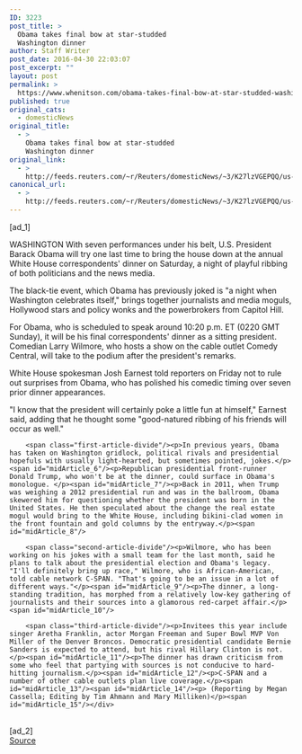 ```yaml
---
ID: 3223
post_title: >
  Obama takes final bow at star-studded
  Washington dinner
author: Staff Writer
post_date: 2016-04-30 22:03:07
post_excerpt: ""
layout: post
permalink: >
  https://www.whenitson.com/obama-takes-final-bow-at-star-studded-washington-dinner/
published: true
original_cats:
  - domesticNews
original_title:
  - >
    Obama takes final bow at star-studded
    Washington dinner
original_link:
  - >
    http://feeds.reuters.com/~r/Reuters/domesticNews/~3/K27lzVGEPQQ/us-usa-obama-dinner-idUSKCN0XR0LA
canonical_url:
  - >
    http://feeds.reuters.com/~r/Reuters/domesticNews/~3/K27lzVGEPQQ/us-usa-obama-dinner-idUSKCN0XR0LA
---
```

 [ad_1]
<br><div id="articleText">
<span id="midArticle_start"/>

<span id="midArticle_0"/><span class="focusParagraph" readability="6"><p><span class="articleLocation">WASHINGTON</span> With seven performances under his belt, U.S. President Barack Obama will try one last time to bring the house down at the annual White House correspondents' dinner on Saturday, a night of playful ribbing of both politicians and the news media.</p></span><span id="midArticle_1"/><p>The black-tie event, which Obama has previously joked is "a night when Washington celebrates itself," brings together journalists and media moguls, Hollywood stars and policy wonks and the powerbrokers from Capitol Hill. </p><span id="midArticle_2"/><p>For Obama, who is scheduled to speak around 10:20 p.m. ET (0220 GMT Sunday), it will be his final correspondents' dinner as a sitting president. Comedian Larry Wilmore, who hosts a show on the cable outlet Comedy Central, will take to the podium after the president's remarks.</p><span id="midArticle_3"/><p>White House spokesman Josh Earnest told reporters on Friday not to rule out surprises from Obama, who has polished his comedic timing over seven prior dinner appearances.</p><span id="midArticle_4"/><p>"I know that the president will certainly poke a little fun at himself," Earnest said, adding that he thought some "good-natured ribbing of his friends will occur as well."</p><span id="midArticle_5"/>
        
        <span class="first-article-divide"/><p>In previous years, Obama has taken on Washington gridlock, political rivals and presidential hopefuls with usually light-hearted, but sometimes pointed, jokes.</p><span id="midArticle_6"/><p>Republican presidential front-runner Donald Trump, who won't be at the dinner, could surface in Obama's monologue. </p><span id="midArticle_7"/><p>Back in 2011, when Trump was weighing a 2012 presidential run and was in the ballroom, Obama skewered him for questioning whether the president was born in the United States. He then speculated about the change the real estate mogul would bring to the White House, including bikini-clad women in the front fountain and gold columns by the entryway.</p><span id="midArticle_8"/>
        
        <span class="second-article-divide"/><p>Wilmore, who has been working on his jokes with a small team for the last month, said he plans to talk about the presidential election and Obama's legacy. "I'll definitely bring up race," Wilmore, who is African-American, told cable network C-SPAN. "That's going to be an issue in a lot of different ways."</p><span id="midArticle_9"/><p>The dinner, a long-standing tradition, has morphed from a relatively low-key gathering of journalists and their sources into a glamorous red-carpet affair.</p><span id="midArticle_10"/>
        
        <span class="third-article-divide"/><p>Invitees this year include singer Aretha Franklin, actor Morgan Freeman and Super Bowl MVP Von Miller of the Denver Broncos. Democratic presidential candidate Bernie Sanders is expected to attend, but his rival Hillary Clinton is not.</p><span id="midArticle_11"/><p>The dinner has drawn criticism from some who feel that partying with sources is not conducive to hard-hitting journalism.</p><span id="midArticle_12"/><p>C-SPAN and a number of other cable outlets plan live coverage.</p><span id="midArticle_13"/><span id="midArticle_14"/><p> (Reporting by Megan Cassella; Editing by Tim Ahmann and Mary Milliken)</p><span id="midArticle_15"/></div>
<br>[ad_2]
<br><a href="http://feeds.reuters.com/~r/Reuters/domesticNews/~3/K27lzVGEPQQ/us-usa-obama-dinner-idUSKCN0XR0LA">Source </a>